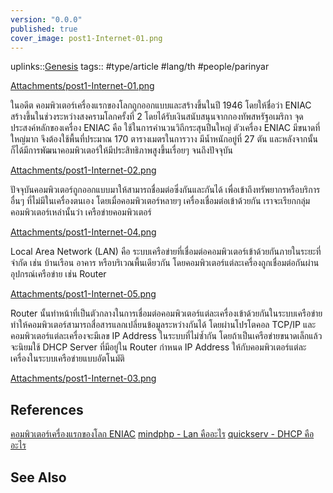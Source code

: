 ```yaml
---
version: "0.0.0"
published: true
cover_image: post1-Internet-01.png
---
```

uplinks::[Genesis](./Genesis.md)
tags:: #type/article #lang/th #people/parinyar

[Attachments/post1-Internet-01.png](../Attachments/post1-Internet-01.png)

ในอดีต คอมพิวเตอร์เครื่องแรกของโลกถูกออกแบบและสร้างขึ้นในปี 1946 โดยให้ชื่อว่า ENIAC สร้างขึ้นในช่วงระหว่างสงครามโลกครั้งที่ 2 โดยได้รับเงินสนับสนุนจากกองทัพสหรัฐอเมริกา จุดประสงค์หลักของเครื่อง ENIAC คือ ใช้ในการคำนวนวิถีกระสุนปืนใหญ่ ตัวเครื่อง ENIAC มีขนาดที่ใหญ่มาก จึงต้องใช้พื้นที่ประมาณ 170 ตารางเมตรในการวาง มีน้ำหนักอยู่ที่ 27 ตัน และหลังจากนั้นก็ได้มีการพัฒนาคอมพิวเตอร์ให้มีประสิทธิภาพสูงขึ้นเรื่อยๆ จนถึงปัจจุบัน

[Attachments/post1-Internet-02.png](../Attachments/post1-Internet-02.png)

ปัจจุบันคอมพิวเตอร์ถูกออกแบบมาให้สามารถชื่อมต่อซึ่งกันและกันได้ เพื่อเข้าถึงทรัพยากรหรือบริการอื่นๆ ที่ไม่มีในเครื่องตนเอง โดยเมื่อคอมพิวเตอร์หลายๆ เครื่องเชื่อมต่อเข้าด้วยกัน เราจะเรียกกลุ่มคอมพิวเตอร์เหล่านั้นว่า เครือข่ายคอมพิวเตอร์

[Attachments/post1-Internet-04.png](../Attachments/post1-Internet-04.png)

Local Area Network (LAN) คือ ระบบเครือข่ายที่เชื่อมต่อคอมพิวเตอร์เข้าด้วยกันภายในระยะที่จำกัด เช่น บ้านเรือน อาคาร หรือบริเวณพื้นเดียวกัน โดยคอมพิวเตอร์แต่ละเครื่องถูกเชื่อมต่อกันผ่านอุปกรณ์เครือข่าย เช่น Router

[Attachments/post1-Internet-05.png](../Attachments/post1-Internet-05.png)

Router นั้นทำหน้าที่เป็นตัวกลางในการเชื่อมต่อคอมพิวเตอร์แต่ละเครื่องเข้าด้วยกันในระบบเครือข่าย ทำให้คอมพิวเตอร์สามารถสื่อสารแลกเปลี่ยนข้อมูลระหว่างกันได้ โดยผ่านโปรโตคอล TCP/IP และคอมพิวเตอร์แต่ละเครื่องจะมีเลข IP Address ในระบบที่ไม่ซ้ำกัน โดยถ้าเป็นเครือข่ายขนาดเล็กแล้ว จะนิยมใช้ DHCP Server ที่มีอยู่ใน Router กำหนด IP Address ให้กับคอมพิวเตอร์แต่ละเครื่องในระบบเครือข่ายแบบอัตโนมัติ

[Attachments/post1-Internet-03.png](../Attachments/post1-Internet-03.png)

## References
 [คอมพิวเตอร์เครื่องแรกของโลก ENIAC](https://th.wikipedia.org/wiki/%E0%B8%AD%E0%B8%B5%E0%B8%99%E0%B8%B4%E0%B9%81%E0%B8%AD%E0%B8%81)
 [mindphp - Lan คืออะไร](https://www.mindphp.com/%E0%B8%84%E0%B8%B9%E0%B9%88%E0%B8%A1%E0%B8%B7%E0%B8%AD/73-%E0%B8%84%E0%B8%B7%E0%B8%AD%E0%B8%AD%E0%B8%B0%E0%B9%84%E0%B8%A3/2222-lan-%E0%B8%84%E0%B8%B7%E0%B8%AD%E0%B8%AD%E0%B8%B0%E0%B9%84%E0%B8%A3.html)
 [quickserv - DHCP คืออะไร](https://www.quickserv.co.th/knowledge-base/solutions/%e0%b9%80%e0%b8%8b%e0%b8%b4%e0%b8%a3%e0%b9%8c%e0%b8%9f%e0%b9%80%e0%b8%a7%e0%b8%ad%e0%b8%a3%e0%b9%8c-DHCP-%e0%b8%84%e0%b8%b7%e0%b8%ad%e0%b8%ad%e0%b8%b0%e0%b9%84%e0%b8%a3/)

## See Also